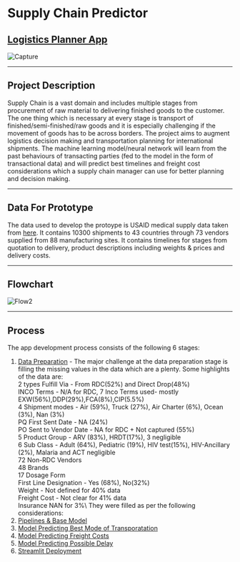 # Supply Chain Predictor
## [Logistics Planner App](https://share.streamlit.io/vishalpuri13/supply_chain_predictor/main/main2.py)
![Capture](https://user-images.githubusercontent.com/58810725/144333680-8bc1f0c3-db01-4288-99c6-07dd24f0cf55.JPG)

---

## Project Description

Supply Chain is a vast domain and includes multiple stages from procurement of raw material to delivering finished goods to the customer. The one thing which is necessary at every stage is transport of finished/semi-finished/raw goods and it is especially challenging if the movement of goods has to be across borders. The project aims to augment logistics decision making and transportation planning  for international shipments. The machine learning model/neural network will learn from the past behaviours of transacting parties (fed to the model in the form of transactional data) and will predict best timelines and freight cost considerations which a supply chain manager can use for better planning and decision making.

---

## Data For Prototype

The data used to develop the protoype is USAID medical supply data taken from [here](https://data.usaid.gov/HIV-AIDS/Supply-Chain-Shipment-Pricing-Data/a3rc-nmf6). It contains 10300 shipments to 43 countries through 73 vendors supplied from 88 manufacturing sites. It contains timelines for stages from quotation to delivery, product descriptions including  weights & prices and delivery costs.

---

## Flowchart
![Flow2](https://user-images.githubusercontent.com/58810725/144334324-3c4f4b1e-1f29-42a2-ada3-5f159162d955.jpeg)

---

## Process
The app development process consists of the following 6 stages:
1. [Data Preparation](https://github.com/vishalpuri13/supply_chain_predictor/blob/main/data_preparation.ipynb) - The major challenge at the data preparation stage is filling the missing values in the data which are a plenty. Some highlights of the data are:\
2 types Fulfill Via - From RDC(52%) and Direct Drop(48%)\
INCO Terms - N/A for RDC, 7 Inco Terms used- mostly EXW(56%),DDP(29%),FCA(8%),CIP(5.5%)\
4 Shipment modes - Air (59%), Truck (27%), Air Charter (6%), Ocean (3%), Nan (3%)\
PQ First Sent Date - NA (24%)\
PO Sent to Vendor Date - NA for RDC + Not captured (55%)\
5 Product Group - ARV (83%), HRDT(17%), 3 negligible\
6 Sub Class - Adult (64%), Pediatric (19%), HIV test(15%), HIV-Ancillary (2%), Malaria and ACT negligible\
72 Non-RDC Vendors\
48 Brands\
17 Dosage Form\
First Line Designation - Yes (68%), No(32%)\
Weight - Not defined for 40% data\
Freight Cost - Not clear for 41% data\
Insurance NAN for 3%\ They were filled as per the following considerations: 
2. [Pipelines & Base Model](https://github.com/vishalpuri13/supply_chain_predictor/blob/main/preprocessing%26base_model.ipynb)
3. [Model Predicting Best Mode of Transporatation](https://github.com/vishalpuri13/supply_chain_predictor/blob/main/mode_model.ipynb)
4. [Model Predicting Freight Costs](https://github.com/vishalpuri13/supply_chain_predictor/blob/main/freight_model.ipynb)
5. [Model Predicting Possible Delay](https://github.com/vishalpuri13/supply_chain_predictor/blob/main/delay_model.ipynb)
6. [Streamlit Deployment](https://github.com/vishalpuri13/supply_chain_predictor/blob/main/main2.py)

